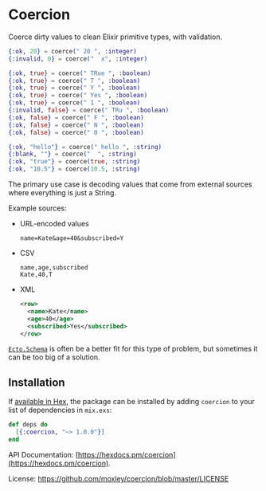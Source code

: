 # Coercion

Coerce dirty values to clean Elixir primitive types, with validation.

```elixir
{:ok, 20} = coerce(" 20 ", :integer)
{:invalid, 0} = coerce("  x", :integer)

{:ok, true} = coerce(" TRue ", :boolean)
{:ok, true} = coerce(" T ", :boolean)
{:ok, true} = coerce(" Y ", :boolean)
{:ok, true} = coerce(" Yes ", :boolean)
{:ok, true} = coerce(" 1 ", :boolean)
{:invalid, false} = coerce(" TRu ", :boolean)
{:ok, false} = coerce(" F ", :boolean)
{:ok, false} = coerce(" N ", :boolean)
{:ok, false} = coerce(" 0 ", :boolean)

{:ok, "hello"} = coerce(" hello ", :string)
{:blank, ""} = coerce("  ", :string)
{:ok, "true"} = coerce(true, :string)
{:ok, "10.5"} = coerce(10.5, :string)
```

The primary use case is decoding values that come from external sources where
everything is just a String.

Example sources:

* URL-encoded values
  ```
  name=Kate&age=40&subscribed=Y
  ```
* CSV
  ```csv
  name,age,subscribed
  Kate,40,T
  ```
* XML
  ```xml
  <row>
    <name>Kate</name>
    <age>40</age>
    <subscribed>Yes</subscribed>
  </row>
  ```

[`Ecto.Schema`](https://hexdocs.pm/ecto/Ecto.Schema.html) is often be a better
fit for this type of problem, but sometimes it can be too big of a solution.

## Installation

If [available in Hex](https://hex.pm/docs/publish), the package can be installed
by adding `coercion` to your list of dependencies in `mix.exs`:

```elixir
def deps do
  [{:coercion, "~> 1.0.0"}]
end
```

API Documentation: [https://hexdocs.pm/coercion](https://hexdocs.pm/coercion).

License: https://github.com/moxley/coercion/blob/master/LICENSE
